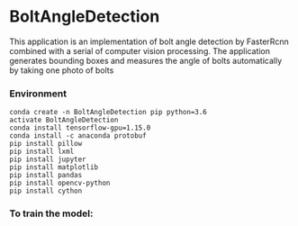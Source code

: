 # BoltAngleDetection
This application is an implementation of bolt angle detection by FasterRcnn combined with a serial of computer vision processing. The application generates bounding boxes and measures the angle of bolts automatically by taking one photo of bolts

### Environment
```
conda create -n BoltAngleDetection pip python=3.6
activate BoltAngleDetection
conda install tensorflow-gpu=1.15.0
conda install -c anaconda protobuf
pip install pillow
pip install lxml
pip install jupyter
pip install matplotlib
pip install pandas
pip install opencv-python
pip install cython
```

### To train the model:
